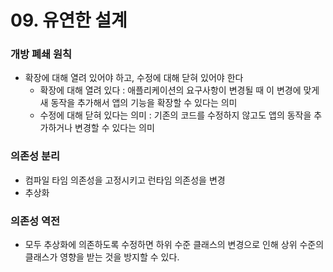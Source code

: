 # 09. 유연한 설계

###

### 개방 폐쇄 원칙

- 확장에 대해 열려 있어야 하고, 수정에 대해 닫혀 있어야 한다
    - 확장에 대해 열려 있다 : 애플리케이션의 요구사항이 변경될 때 이 변경에 맞게 새 동작을 추가해서 앱의 기능을 확장할 수 있다는 의미
    - 수정에 대해 닫혀 있다는 의미 : 기존의 코드를 수정하지 않고도 앱의 동작을 추가하거나 변경할 수 있다는 의미

### 의존성 분리

- 컴파일 타임 의존성을 고정시키고 런타임 의존성을 변경
- 추상화

### 의존성 역전

- 모두 추상화에 의존하도록 수정하면 하위 수준 클래스의 변경으로 인해 상위 수준의 클래스가 영향을 받는 것을 방지할 수 있다.